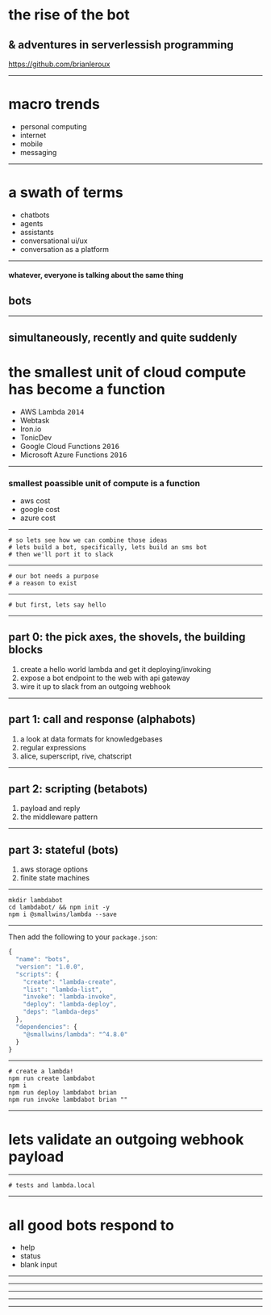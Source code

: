 
# the rise of the bot
## &amp; adventures in serverlessish programming

https://github.com/brianleroux

---

# macro trends

- personal computing
- internet
- mobile
- messaging

---

# a swath of terms

- chatbots
- agents
- assistants
- conversational ui/ux
- conversation as a platform

---

#### whatever, everyone is talking about the same thing

## bots

---
    
## simultaneously, recently and quite suddenly
# the smallest unit of cloud compute has become a function

- AWS Lambda <kbd>2014</kbd>
- Webtask
- Iron.io
- TonicDev
- Google Cloud Functions <kbd>2016</kbd>
- Microsoft Azure Functions <kbd>2016</kbd>

---

### smallest poassible unit of compute is a function

- aws cost
- google cost
- azure cost

---

    # so lets see how we can combine those ideas
    # lets build a bot, specifically, lets build an sms bot
    # then we'll port it to slack

---

    # our bot needs a purpose
    # a reason to exist

---

    # but first, lets say hello

---

   ## part 0: the pick axes, the shovels, the building blocks

   1. create a hello world lambda and get it deploying/invoking
   2. expose a bot endpoint to the web with api gateway
   3. wire it up to slack from an outgoing webhook

---    

   ## part 1: call and response (alphabots)

   1. a look at data formats for knowledgebases
   2. regular expressions
   3. alice, superscript, rive, chatscript

---

  ## part 2: scripting (betabots)

  1. payload and reply
  2. the middleware pattern

---
 
 ## part 3: stateful (bots)

 1. aws storage options
 2. finite state machines

---

    mkdir lambdabot
    cd lambdabot/ && npm init -y
    npm i @smallwins/lambda --save

---

Then add the following to your `package.json`:

```javascript
{
  "name": "bots",
  "version": "1.0.0",
  "scripts": {
    "create": "lambda-create",
    "list": "lambda-list",
    "invoke": "lambda-invoke",
    "deploy": "lambda-deploy",
    "deps": "lambda-deps"
  },
  "dependencies": {
    "@smallwins/lambda": "^4.8.0"
  }
}
```

---

    # create a lambda!
    npm run create lambdabot
    npm i
    npm run deploy lambdabot brian
    npm run invoke lambdabot brian ""

---

# lets validate an outgoing webhook payload

<script src="https://gist.github.com/brianleroux/da469ce9ef1cb1723b3cd25ad715fb9f.js"></script>

---

    # tests and lambda.local

---
    
# all good bots respond to

- help
- status
- blank input

---
---
---
---
---
